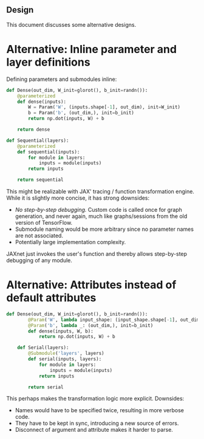 ## Design

This document discusses some alternative designs.

# Alternative: Inline parameter and layer definitions

Defining parameters and submodules inline:

```python
def Dense(out_dim, W_init=glorot(), b_init=randn()):
    @parameterized
    def dense(inputs):
        W = Param('W', (inputs.shape[-1], out_dim), init=W_init)
        b = Param('b', (out_dim,), init=b_init)
        return np.dot(inputs, W) + b

    return dense

def Sequential(layers):
    @parameterized
    def sequential(inputs):
        for module in layers:
            inputs = module(inputs)
        return inputs

    return sequential
```

This might be realizable with JAX' tracing / function transformation engine.
While it is slightly more concise, it has strong downsides:
- *No step-by-step debugging.* Custom code is called once for graph generation, and never again,
much like graphs/sessions from the old version of TensorFlow.
- Submodule naming would be more arbitrary since no parameter names are not associated.
- Potentially large implementation complexity.

JAXnet just invokes the user's function and thereby allows step-by-step debugging of any module.

# Alternative: Attributes instead of default attributes

```python
def Dense(out_dim, W_init=glorot(), b_init=randn()):
        @Param('W', lambda input_shape: (input_shape.shape[-1], out_dim), init=W_init)
        @Param('b', lambda _: (out_dim,), init=b_init)
        def dense(inputs, W, b):
            return np.dot(inputs, W) + b

    def Serial(layers):
        @Submodule('layers', layers)
        def serial(inputs, layers):
            for module in layers:
                inputs = module(inputs)
            return inputs

        return serial
```

This perhaps makes the transformation logic more explicit. Downsides:
- Names would have to be specified twice, resulting in more verbose code.
- They have to be kept in sync, introducing a new source of errors.
- Disconnect of argument and attribute makes it harder to parse.